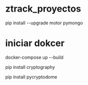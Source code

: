 # ztrack_proyectos
pip install --upgrade motor pymongo

# iniciar dokcer 
docker-compose up --build


pip install cryptography

pip install pycryptodome

